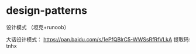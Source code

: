 # design-patterns
设计模式 （坦克+runoob）

大话设计模式： https://pan.baidu.com/s/1ePfQBlrC5-WWSsRfRfVLkA 提取码: tnhx 
